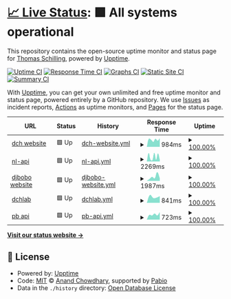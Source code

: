 # [📈 Live Status](https://dchtools.github.io/uptimemonitor): <!--live status--> **🟩 All systems operational**

This repository contains the open-source uptime monitor and status page for [Thomas Schilling](https://www.dch.de), powered by [Upptime](https://github.com/upptime/upptime).

[![Uptime CI](https://github.com/dchtools/uptimemonitor/workflows/Uptime%20CI/badge.svg)](https://github.com/dchtools/uptimemonitor/actions?query=workflow%3A%22Uptime+CI%22)
[![Response Time CI](https://github.com/dchtools/uptimemonitor/workflows/Response%20Time%20CI/badge.svg)](https://github.com/dchtools/uptimemonitor/actions?query=workflow%3A%22Response+Time+CI%22)
[![Graphs CI](https://github.com/dchtools/uptimemonitor/workflows/Graphs%20CI/badge.svg)](https://github.com/dchtools/uptimemonitor/actions?query=workflow%3A%22Graphs+CI%22)
[![Static Site CI](https://github.com/dchtools/uptimemonitor/workflows/Static%20Site%20CI/badge.svg)](https://github.com/dchtools/uptimemonitor/actions?query=workflow%3A%22Static+Site+CI%22)
[![Summary CI](https://github.com/dchtools/uptimemonitor/workflows/Summary%20CI/badge.svg)](https://github.com/dchtools/uptimemonitor/actions?query=workflow%3A%22Summary+CI%22)

With [Upptime](https://upptime.js.org), you can get your own unlimited and free uptime monitor and status page, powered entirely by a GitHub repository. We use [Issues](https://github.com/dchtools/uptimemonitor/issues) as incident reports, [Actions](https://github.com/dchtools/uptimemonitor/actions) as uptime monitors, and [Pages](https://dchtools.github.io/uptimemonitor) for the status page.

<!--start: status pages-->
<!-- This summary is generated by Upptime (https://github.com/upptime/upptime) -->
<!-- Do not edit this manually, your changes will be overwritten -->
<!-- prettier-ignore -->
| URL | Status | History | Response Time | Uptime |
| --- | ------ | ------- | ------------- | ------ |
| <img alt="" src="https://icons.duckduckgo.com/ip3/www.dch.de.ico" height="13"> [dch website](https://www.dch.de/home) | 🟩 Up | [dch-website.yml](https://github.com/dchtools/uptimemonitor/commits/HEAD/history/dch-website.yml) | <details><summary><img alt="Response time graph" src="./graphs/dch-website/response-time-week.png" height="20"> 984ms</summary><br><a href="https://dchtools.github.io/uptimemonitor/history/dch-website"><img alt="Response time 984" src="https://img.shields.io/endpoint?url=https%3A%2F%2Fraw.githubusercontent.com%2Fdchtools%2Fuptimemonitor%2FHEAD%2Fapi%2Fdch-website%2Fresponse-time.json"></a><br><a href="https://dchtools.github.io/uptimemonitor/history/dch-website"><img alt="24-hour response time 1174" src="https://img.shields.io/endpoint?url=https%3A%2F%2Fraw.githubusercontent.com%2Fdchtools%2Fuptimemonitor%2FHEAD%2Fapi%2Fdch-website%2Fresponse-time-day.json"></a><br><a href="https://dchtools.github.io/uptimemonitor/history/dch-website"><img alt="7-day response time 984" src="https://img.shields.io/endpoint?url=https%3A%2F%2Fraw.githubusercontent.com%2Fdchtools%2Fuptimemonitor%2FHEAD%2Fapi%2Fdch-website%2Fresponse-time-week.json"></a><br><a href="https://dchtools.github.io/uptimemonitor/history/dch-website"><img alt="30-day response time 984" src="https://img.shields.io/endpoint?url=https%3A%2F%2Fraw.githubusercontent.com%2Fdchtools%2Fuptimemonitor%2FHEAD%2Fapi%2Fdch-website%2Fresponse-time-month.json"></a><br><a href="https://dchtools.github.io/uptimemonitor/history/dch-website"><img alt="1-year response time 984" src="https://img.shields.io/endpoint?url=https%3A%2F%2Fraw.githubusercontent.com%2Fdchtools%2Fuptimemonitor%2FHEAD%2Fapi%2Fdch-website%2Fresponse-time-year.json"></a></details> | <details><summary><a href="https://dchtools.github.io/uptimemonitor/history/dch-website">100.00%</a></summary><a href="https://dchtools.github.io/uptimemonitor/history/dch-website"><img alt="All-time uptime 100.00%" src="https://img.shields.io/endpoint?url=https%3A%2F%2Fraw.githubusercontent.com%2Fdchtools%2Fuptimemonitor%2FHEAD%2Fapi%2Fdch-website%2Fuptime.json"></a><br><a href="https://dchtools.github.io/uptimemonitor/history/dch-website"><img alt="24-hour uptime 100.00%" src="https://img.shields.io/endpoint?url=https%3A%2F%2Fraw.githubusercontent.com%2Fdchtools%2Fuptimemonitor%2FHEAD%2Fapi%2Fdch-website%2Fuptime-day.json"></a><br><a href="https://dchtools.github.io/uptimemonitor/history/dch-website"><img alt="7-day uptime 100.00%" src="https://img.shields.io/endpoint?url=https%3A%2F%2Fraw.githubusercontent.com%2Fdchtools%2Fuptimemonitor%2FHEAD%2Fapi%2Fdch-website%2Fuptime-week.json"></a><br><a href="https://dchtools.github.io/uptimemonitor/history/dch-website"><img alt="30-day uptime 100.00%" src="https://img.shields.io/endpoint?url=https%3A%2F%2Fraw.githubusercontent.com%2Fdchtools%2Fuptimemonitor%2FHEAD%2Fapi%2Fdch-website%2Fuptime-month.json"></a><br><a href="https://dchtools.github.io/uptimemonitor/history/dch-website"><img alt="1-year uptime 100.00%" src="https://img.shields.io/endpoint?url=https%3A%2F%2Fraw.githubusercontent.com%2Fdchtools%2Fuptimemonitor%2FHEAD%2Fapi%2Fdch-website%2Fuptime-year.json"></a></details>
| <img alt="" src="https://icons.duckduckgo.com/ip3/api.djbobo.ch.ico" height="13"> [nl-api](https://api.djbobo.ch:433/api2/health) | 🟩 Up | [nl-api.yml](https://github.com/dchtools/uptimemonitor/commits/HEAD/history/nl-api.yml) | <details><summary><img alt="Response time graph" src="./graphs/nl-api/response-time-week.png" height="20"> 2269ms</summary><br><a href="https://dchtools.github.io/uptimemonitor/history/nl-api"><img alt="Response time 2269" src="https://img.shields.io/endpoint?url=https%3A%2F%2Fraw.githubusercontent.com%2Fdchtools%2Fuptimemonitor%2FHEAD%2Fapi%2Fnl-api%2Fresponse-time.json"></a><br><a href="https://dchtools.github.io/uptimemonitor/history/nl-api"><img alt="24-hour response time 816" src="https://img.shields.io/endpoint?url=https%3A%2F%2Fraw.githubusercontent.com%2Fdchtools%2Fuptimemonitor%2FHEAD%2Fapi%2Fnl-api%2Fresponse-time-day.json"></a><br><a href="https://dchtools.github.io/uptimemonitor/history/nl-api"><img alt="7-day response time 2269" src="https://img.shields.io/endpoint?url=https%3A%2F%2Fraw.githubusercontent.com%2Fdchtools%2Fuptimemonitor%2FHEAD%2Fapi%2Fnl-api%2Fresponse-time-week.json"></a><br><a href="https://dchtools.github.io/uptimemonitor/history/nl-api"><img alt="30-day response time 2269" src="https://img.shields.io/endpoint?url=https%3A%2F%2Fraw.githubusercontent.com%2Fdchtools%2Fuptimemonitor%2FHEAD%2Fapi%2Fnl-api%2Fresponse-time-month.json"></a><br><a href="https://dchtools.github.io/uptimemonitor/history/nl-api"><img alt="1-year response time 2269" src="https://img.shields.io/endpoint?url=https%3A%2F%2Fraw.githubusercontent.com%2Fdchtools%2Fuptimemonitor%2FHEAD%2Fapi%2Fnl-api%2Fresponse-time-year.json"></a></details> | <details><summary><a href="https://dchtools.github.io/uptimemonitor/history/nl-api">100.00%</a></summary><a href="https://dchtools.github.io/uptimemonitor/history/nl-api"><img alt="All-time uptime 100.00%" src="https://img.shields.io/endpoint?url=https%3A%2F%2Fraw.githubusercontent.com%2Fdchtools%2Fuptimemonitor%2FHEAD%2Fapi%2Fnl-api%2Fuptime.json"></a><br><a href="https://dchtools.github.io/uptimemonitor/history/nl-api"><img alt="24-hour uptime 100.00%" src="https://img.shields.io/endpoint?url=https%3A%2F%2Fraw.githubusercontent.com%2Fdchtools%2Fuptimemonitor%2FHEAD%2Fapi%2Fnl-api%2Fuptime-day.json"></a><br><a href="https://dchtools.github.io/uptimemonitor/history/nl-api"><img alt="7-day uptime 100.00%" src="https://img.shields.io/endpoint?url=https%3A%2F%2Fraw.githubusercontent.com%2Fdchtools%2Fuptimemonitor%2FHEAD%2Fapi%2Fnl-api%2Fuptime-week.json"></a><br><a href="https://dchtools.github.io/uptimemonitor/history/nl-api"><img alt="30-day uptime 100.00%" src="https://img.shields.io/endpoint?url=https%3A%2F%2Fraw.githubusercontent.com%2Fdchtools%2Fuptimemonitor%2FHEAD%2Fapi%2Fnl-api%2Fuptime-month.json"></a><br><a href="https://dchtools.github.io/uptimemonitor/history/nl-api"><img alt="1-year uptime 100.00%" src="https://img.shields.io/endpoint?url=https%3A%2F%2Fraw.githubusercontent.com%2Fdchtools%2Fuptimemonitor%2FHEAD%2Fapi%2Fnl-api%2Fuptime-year.json"></a></details>
| <img alt="" src="https://icons.duckduckgo.com/ip3/www.djbobo.ch.ico" height="13"> [djbobo website](https://www.djbobo.ch) | 🟩 Up | [djbobo-website.yml](https://github.com/dchtools/uptimemonitor/commits/HEAD/history/djbobo-website.yml) | <details><summary><img alt="Response time graph" src="./graphs/djbobo-website/response-time-week.png" height="20"> 1987ms</summary><br><a href="https://dchtools.github.io/uptimemonitor/history/djbobo-website"><img alt="Response time 1987" src="https://img.shields.io/endpoint?url=https%3A%2F%2Fraw.githubusercontent.com%2Fdchtools%2Fuptimemonitor%2FHEAD%2Fapi%2Fdjbobo-website%2Fresponse-time.json"></a><br><a href="https://dchtools.github.io/uptimemonitor/history/djbobo-website"><img alt="24-hour response time 1319" src="https://img.shields.io/endpoint?url=https%3A%2F%2Fraw.githubusercontent.com%2Fdchtools%2Fuptimemonitor%2FHEAD%2Fapi%2Fdjbobo-website%2Fresponse-time-day.json"></a><br><a href="https://dchtools.github.io/uptimemonitor/history/djbobo-website"><img alt="7-day response time 1987" src="https://img.shields.io/endpoint?url=https%3A%2F%2Fraw.githubusercontent.com%2Fdchtools%2Fuptimemonitor%2FHEAD%2Fapi%2Fdjbobo-website%2Fresponse-time-week.json"></a><br><a href="https://dchtools.github.io/uptimemonitor/history/djbobo-website"><img alt="30-day response time 1987" src="https://img.shields.io/endpoint?url=https%3A%2F%2Fraw.githubusercontent.com%2Fdchtools%2Fuptimemonitor%2FHEAD%2Fapi%2Fdjbobo-website%2Fresponse-time-month.json"></a><br><a href="https://dchtools.github.io/uptimemonitor/history/djbobo-website"><img alt="1-year response time 1987" src="https://img.shields.io/endpoint?url=https%3A%2F%2Fraw.githubusercontent.com%2Fdchtools%2Fuptimemonitor%2FHEAD%2Fapi%2Fdjbobo-website%2Fresponse-time-year.json"></a></details> | <details><summary><a href="https://dchtools.github.io/uptimemonitor/history/djbobo-website">100.00%</a></summary><a href="https://dchtools.github.io/uptimemonitor/history/djbobo-website"><img alt="All-time uptime 100.00%" src="https://img.shields.io/endpoint?url=https%3A%2F%2Fraw.githubusercontent.com%2Fdchtools%2Fuptimemonitor%2FHEAD%2Fapi%2Fdjbobo-website%2Fuptime.json"></a><br><a href="https://dchtools.github.io/uptimemonitor/history/djbobo-website"><img alt="24-hour uptime 100.00%" src="https://img.shields.io/endpoint?url=https%3A%2F%2Fraw.githubusercontent.com%2Fdchtools%2Fuptimemonitor%2FHEAD%2Fapi%2Fdjbobo-website%2Fuptime-day.json"></a><br><a href="https://dchtools.github.io/uptimemonitor/history/djbobo-website"><img alt="7-day uptime 100.00%" src="https://img.shields.io/endpoint?url=https%3A%2F%2Fraw.githubusercontent.com%2Fdchtools%2Fuptimemonitor%2FHEAD%2Fapi%2Fdjbobo-website%2Fuptime-week.json"></a><br><a href="https://dchtools.github.io/uptimemonitor/history/djbobo-website"><img alt="30-day uptime 100.00%" src="https://img.shields.io/endpoint?url=https%3A%2F%2Fraw.githubusercontent.com%2Fdchtools%2Fuptimemonitor%2FHEAD%2Fapi%2Fdjbobo-website%2Fuptime-month.json"></a><br><a href="https://dchtools.github.io/uptimemonitor/history/djbobo-website"><img alt="1-year uptime 100.00%" src="https://img.shields.io/endpoint?url=https%3A%2F%2Fraw.githubusercontent.com%2Fdchtools%2Fuptimemonitor%2FHEAD%2Fapi%2Fdjbobo-website%2Fuptime-year.json"></a></details>
| <img alt="" src="https://icons.duckduckgo.com/ip3/lab.dch.de.ico" height="13"> [dchlab](https://lab.dch.de:8081) | 🟩 Up | [dchlab.yml](https://github.com/dchtools/uptimemonitor/commits/HEAD/history/dchlab.yml) | <details><summary><img alt="Response time graph" src="./graphs/dchlab/response-time-week.png" height="20"> 841ms</summary><br><a href="https://dchtools.github.io/uptimemonitor/history/dchlab"><img alt="Response time 841" src="https://img.shields.io/endpoint?url=https%3A%2F%2Fraw.githubusercontent.com%2Fdchtools%2Fuptimemonitor%2FHEAD%2Fapi%2Fdchlab%2Fresponse-time.json"></a><br><a href="https://dchtools.github.io/uptimemonitor/history/dchlab"><img alt="24-hour response time 914" src="https://img.shields.io/endpoint?url=https%3A%2F%2Fraw.githubusercontent.com%2Fdchtools%2Fuptimemonitor%2FHEAD%2Fapi%2Fdchlab%2Fresponse-time-day.json"></a><br><a href="https://dchtools.github.io/uptimemonitor/history/dchlab"><img alt="7-day response time 841" src="https://img.shields.io/endpoint?url=https%3A%2F%2Fraw.githubusercontent.com%2Fdchtools%2Fuptimemonitor%2FHEAD%2Fapi%2Fdchlab%2Fresponse-time-week.json"></a><br><a href="https://dchtools.github.io/uptimemonitor/history/dchlab"><img alt="30-day response time 841" src="https://img.shields.io/endpoint?url=https%3A%2F%2Fraw.githubusercontent.com%2Fdchtools%2Fuptimemonitor%2FHEAD%2Fapi%2Fdchlab%2Fresponse-time-month.json"></a><br><a href="https://dchtools.github.io/uptimemonitor/history/dchlab"><img alt="1-year response time 841" src="https://img.shields.io/endpoint?url=https%3A%2F%2Fraw.githubusercontent.com%2Fdchtools%2Fuptimemonitor%2FHEAD%2Fapi%2Fdchlab%2Fresponse-time-year.json"></a></details> | <details><summary><a href="https://dchtools.github.io/uptimemonitor/history/dchlab">100.00%</a></summary><a href="https://dchtools.github.io/uptimemonitor/history/dchlab"><img alt="All-time uptime 100.00%" src="https://img.shields.io/endpoint?url=https%3A%2F%2Fraw.githubusercontent.com%2Fdchtools%2Fuptimemonitor%2FHEAD%2Fapi%2Fdchlab%2Fuptime.json"></a><br><a href="https://dchtools.github.io/uptimemonitor/history/dchlab"><img alt="24-hour uptime 100.00%" src="https://img.shields.io/endpoint?url=https%3A%2F%2Fraw.githubusercontent.com%2Fdchtools%2Fuptimemonitor%2FHEAD%2Fapi%2Fdchlab%2Fuptime-day.json"></a><br><a href="https://dchtools.github.io/uptimemonitor/history/dchlab"><img alt="7-day uptime 100.00%" src="https://img.shields.io/endpoint?url=https%3A%2F%2Fraw.githubusercontent.com%2Fdchtools%2Fuptimemonitor%2FHEAD%2Fapi%2Fdchlab%2Fuptime-week.json"></a><br><a href="https://dchtools.github.io/uptimemonitor/history/dchlab"><img alt="30-day uptime 100.00%" src="https://img.shields.io/endpoint?url=https%3A%2F%2Fraw.githubusercontent.com%2Fdchtools%2Fuptimemonitor%2FHEAD%2Fapi%2Fdchlab%2Fuptime-month.json"></a><br><a href="https://dchtools.github.io/uptimemonitor/history/dchlab"><img alt="1-year uptime 100.00%" src="https://img.shields.io/endpoint?url=https%3A%2F%2Fraw.githubusercontent.com%2Fdchtools%2Fuptimemonitor%2FHEAD%2Fapi%2Fdchlab%2Fuptime-year.json"></a></details>
| <img alt="" src="https://icons.duckduckgo.com/ip3/dev.dch.de.ico" height="13"> [pb api](https://dev.dch.de:8083/up.txt) | 🟩 Up | [pb-api.yml](https://github.com/dchtools/uptimemonitor/commits/HEAD/history/pb-api.yml) | <details><summary><img alt="Response time graph" src="./graphs/pb-api/response-time-week.png" height="20"> 723ms</summary><br><a href="https://dchtools.github.io/uptimemonitor/history/pb-api"><img alt="Response time 723" src="https://img.shields.io/endpoint?url=https%3A%2F%2Fraw.githubusercontent.com%2Fdchtools%2Fuptimemonitor%2FHEAD%2Fapi%2Fpb-api%2Fresponse-time.json"></a><br><a href="https://dchtools.github.io/uptimemonitor/history/pb-api"><img alt="24-hour response time 1015" src="https://img.shields.io/endpoint?url=https%3A%2F%2Fraw.githubusercontent.com%2Fdchtools%2Fuptimemonitor%2FHEAD%2Fapi%2Fpb-api%2Fresponse-time-day.json"></a><br><a href="https://dchtools.github.io/uptimemonitor/history/pb-api"><img alt="7-day response time 723" src="https://img.shields.io/endpoint?url=https%3A%2F%2Fraw.githubusercontent.com%2Fdchtools%2Fuptimemonitor%2FHEAD%2Fapi%2Fpb-api%2Fresponse-time-week.json"></a><br><a href="https://dchtools.github.io/uptimemonitor/history/pb-api"><img alt="30-day response time 723" src="https://img.shields.io/endpoint?url=https%3A%2F%2Fraw.githubusercontent.com%2Fdchtools%2Fuptimemonitor%2FHEAD%2Fapi%2Fpb-api%2Fresponse-time-month.json"></a><br><a href="https://dchtools.github.io/uptimemonitor/history/pb-api"><img alt="1-year response time 723" src="https://img.shields.io/endpoint?url=https%3A%2F%2Fraw.githubusercontent.com%2Fdchtools%2Fuptimemonitor%2FHEAD%2Fapi%2Fpb-api%2Fresponse-time-year.json"></a></details> | <details><summary><a href="https://dchtools.github.io/uptimemonitor/history/pb-api">100.00%</a></summary><a href="https://dchtools.github.io/uptimemonitor/history/pb-api"><img alt="All-time uptime 100.00%" src="https://img.shields.io/endpoint?url=https%3A%2F%2Fraw.githubusercontent.com%2Fdchtools%2Fuptimemonitor%2FHEAD%2Fapi%2Fpb-api%2Fuptime.json"></a><br><a href="https://dchtools.github.io/uptimemonitor/history/pb-api"><img alt="24-hour uptime 100.00%" src="https://img.shields.io/endpoint?url=https%3A%2F%2Fraw.githubusercontent.com%2Fdchtools%2Fuptimemonitor%2FHEAD%2Fapi%2Fpb-api%2Fuptime-day.json"></a><br><a href="https://dchtools.github.io/uptimemonitor/history/pb-api"><img alt="7-day uptime 100.00%" src="https://img.shields.io/endpoint?url=https%3A%2F%2Fraw.githubusercontent.com%2Fdchtools%2Fuptimemonitor%2FHEAD%2Fapi%2Fpb-api%2Fuptime-week.json"></a><br><a href="https://dchtools.github.io/uptimemonitor/history/pb-api"><img alt="30-day uptime 100.00%" src="https://img.shields.io/endpoint?url=https%3A%2F%2Fraw.githubusercontent.com%2Fdchtools%2Fuptimemonitor%2FHEAD%2Fapi%2Fpb-api%2Fuptime-month.json"></a><br><a href="https://dchtools.github.io/uptimemonitor/history/pb-api"><img alt="1-year uptime 100.00%" src="https://img.shields.io/endpoint?url=https%3A%2F%2Fraw.githubusercontent.com%2Fdchtools%2Fuptimemonitor%2FHEAD%2Fapi%2Fpb-api%2Fuptime-year.json"></a></details>

<!--end: status pages-->

[**Visit our status website →**](https://dchtools.github.io/uptimemonitor)

## 📄 License

- Powered by: [Upptime](https://github.com/upptime/upptime)
- Code: [MIT](./LICENSE) © [Anand Chowdhary](https://anandchowdhary.com), supported by [Pabio](https://pabio.com)
- Data in the `./history` directory: [Open Database License](https://opendatacommons.org/licenses/odbl/1-0/)
